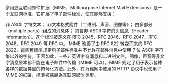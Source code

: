 多用途互联网邮件扩展（MIME，Multipurpose Internet Mail Extensions）是一个互联网标准，它扩展了电子邮件标准，使其能够支援：

非 ASCII 字符文本；
非文本格式附件（二进制、声音、图像等）；
由多部分（multiple parts）组成的消息体；
包含非 ASCII 字符的头信息（Header information）。这个标准被定义在 RFC 2045、RFC 2046、RFC 2047、RFC 2048、RFC 2049 等 RFC 中。
MIME 改善了由 RFC 822 转变而来的 RFC 2822，這些舊標準规定电子邮件标准并不允许在邮件消息中使用 7 位 ASCII 字符集以外的字符。正因如此，一些非英语字符消息和二进制文件，图像，声音等非文字消息原本都不能在电子邮件中传输（MIME 可以）。MIME 规定了用于表示各种各样的数据类型的符号化方法。此外，在万维网中使用的 HTTP 协议中也使用了 MIME 的框架，標準被擴展為互联网媒体类型。
